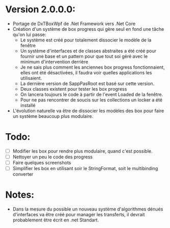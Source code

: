 # Version 2.0.0.0:
 * Portage de DxTBoxWpf de .Net Framework vers .Net Core
 * Création d'un système de box progress qui gère seul en fond une tâche qu'on lui passe:
	 - Le système est créé pour totalement dissocier le modèle de la fenêtre
	 - Un système d'interfaces et de classes abstraites a été créé pour fournir une base et un pattern pour que tout soi géré avec le minimum d'intervention derrière
	- Je ne sais plus comment les anciennes box progress fonctionnaient, elles ont été désactivées, il faudra voir quelles applications les utilisaient.
	- La dernière version de SappPasRoot est basé sur cette version.
	- Deux classes existent pour tester les box progress
	- On lancera toujours le code à partir de l'event Loaded de la fenêtre.
	- Pour ne pas rencontrer de soucis sur les collections un locker a été installé
 * L'évolution naturelle va être de dissocier les modèles des box pour faire un système beaucoup plus modulaire.

# Todo:
 - [ ] Modifier les box pour rendre plus modulaire, quand c'est possible.
 - [ ] Nettoyer un peu le code des progress
 - [ ] Faire quelques screenshots
 - [ ] Simplifier les box en utilisant soir le StringFormat, soit le multibinding converter

# Notes: 
 * Dans la mesure du possible un nouveau système d'algorithmes dénués d'interfaces va être créé pour manager les transferts, il devrait probablement être écrit en .net Standart.
